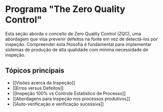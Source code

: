 # Programa "The Zero Quality Control"

Esta seção aborda o conceito de Zero Quality Control (ZQC), uma abordagem que visa prevenir defeitos na fonte em vez de detectá-los por inspeção. Compreender esta filosofia é fundamental para implementar sistemas de produção de alta qualidade com mínima necessidade de inspeção.

## Tópicos principais

- [[Visões acerca da Inspeção]]
- [[Erros versus Defeitos]]
- [[Inspeção 100% vs Controle Estatístico de Processo]]
- [[Abordagens para Inspeção nos processos produtivos]]
- [[Auto-verificação e verificação sucessiva]] 
